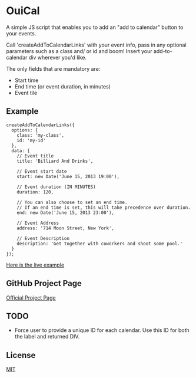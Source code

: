 # OuiCal

A simple JS script that enables you to add an "add to calendar" button to your events.

Call 'createAddToCalendarLinks' with your event info, pass in any optional parameters such as a class and/ or id and boom! Insert your add-to-calendar div wherever you'd like.

The only fields that are mandatory are:

  - Start time
  - End time (or event duration, in minutes)
  - Event tile

## Example

    createAddToCalendarLinks({
      options: {
        class: 'my-class',
        id: 'my-id'
      },
      data: {
        // Event title
        title: 'Billiard And Drinks',

        // Event start date
        start: new Date('June 15, 2013 19:00'),

        // Event duration (IN MINUTES)
        duration: 120,

        // You can also choose to set an end time. 
        // If an end time is set, this will take precedence over duration.
        end: new Date('June 15, 2013 23:00'),

        // Event Address
        address: '714 Moon Street, New York',

        // Event Description
        description: 'Get together with coworkers and shoot some pool.'
      }
    });

[Here is the live example](http://carlsednaoui.github.io/ouical/example.html)

## GitHub Project Page
[Official Project Page](http://carlsednaoui.github.io/ouical/)

## TODO
  - Force user to provide a unique ID for each calendar. Use this ID for both the label and returned DIV.

## License
[MIT](http://opensource.org/licenses/MIT)